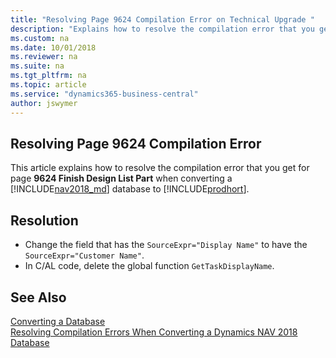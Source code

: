 ```yaml
---
title: "Resolving Page 9624 Compilation Error on Technical Upgrade "
description: "Explains how to resolve the compilation error that you get for Page 9624 when converting a database from Dynamics NAV to Business Central."
ms.custom: na
ms.date: 10/01/2018
ms.reviewer: na
ms.suite: na
ms.tgt_pltfrm: na
ms.topic: article
ms.service: "dynamics365-business-central"
author: jswymer
---
```

## Resolving Page 9624 Compilation Error 
This article explains how to resolve the compilation error that you get for page **9624 Finish Design List Part** when converting a [!INCLUDE[nav2018_md](../developer/includes/nav2018_md.md)] database to  [!INCLUDE[prodhort](../developer/includes/prodshort.md)].

## Resolution

-    Change the field that has the `SourceExpr="Display Name"` to have the `SourceExpr="Customer Name"`.
- In C/AL code, delete the global function `GetTaskDisplayName`.



## See Also  
 [Converting a Database](Converting-a-Database.md)  
 [Resolving Compilation Errors When Converting a Dynamics NAV 2018 Database](Resolve-Compile-Errors-When-Converting-Dynamics-NAV-2018-Database.md)  
